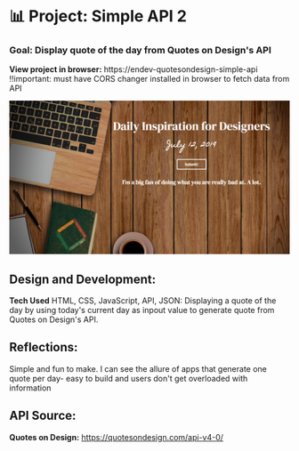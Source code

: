 # 📊 Project: Simple API 2

### Goal: Display quote of the day from Quotes on Design's API

**View project in browser:** https://endev-quotesondesign-simple-api
!!important: must have CORS changer installed in browser to fetch data from API

![alt tag](screenshot.png)

## Design and Development:
**Tech Used** HTML, CSS, JavaScript, API, JSON: 
Displaying a quote of the day by using today's current day as inpout value to generate quote from Quotes on Design's API. 

## Reflections:
Simple and fun to make. I can see the allure of apps that generate one quote per day- easy to build and users don't get overloaded with information

## API Source:
**Quotes on Design:** https://quotesondesign.com/api-v4-0/

